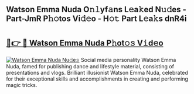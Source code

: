 ## Watson Emma Nuda O𝚗𝚕yf𝚊ns L𝚎a𝚔ed N𝚞𝚍es - Part-JmR P𝚑𝚘tos Vi𝚍𝚎o - H𝚘𝚝 Part L𝚎a𝚔s dnR4i

# <h2><a href="http://kf0uco.oniu.top/?m=Watson+Emma+Nuda">🔗👉 🔴 Watson Emma Nuda P𝚑ot𝚘𝚜 V𝚒d𝚎o</a></h2>

[![Watson Emma Nuda Nu𝚍e𝚜](https://i.imgur.com/0qMVB7G.gif)](http://kf0uco.oniu.top/?m=Watson+Emma+Nuda)
Social media personality Watson Emma Nuda, famed for publishing dance and lifestyle material, consisting of presentations and vlogs. Brilliant illusionist Watson Emma Nuda, celebrated for their exceptional skills and accomplishments in creating and performing magic tricks.  

